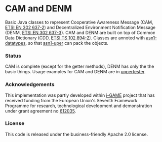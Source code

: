 # CAM and DENM

Basic Java classes to represent Cooperative Awareness Message (CAM, [ETSI EN 302 637-2](http://webapp.etsi.org/workprogram/Report_WorkItem.asp?WKI_ID=37126)) and Decentralized Environment Notification Message (DENM, [ETSI EN 302 637-3](http://webapp.etsi.org/workprogram/Report_WorkItem.asp?WKI_ID=37127)). CAM and DENM are built on top of Common Data Dictionary (CDD, [ETSI TS 102 894-2](http://webapp.etsi.org/workprogram/Report_WorkItem.asp?WKI_ID=43353)). Classes are annoted with [asn1-datatypes](https://github.com/alexvoronov/geonetworking/tree/master/asn1-datatypes), so that [asn1-uper](https://github.com/alexvoronov/geonetworking/tree/master/asn1-uper) can pack the objects.

### Status

CAM is complete (except for the getter methods), DENM has only the the basic things.  Usage examples for CAM and DENM are in [uppertester](https://github.com/alexvoronov/geonetworking/tree/master/uppertester).


### Acknowledgements
This implementation was partly developed within [i-GAME](http://gcdc.net/i-game) project that has received funding from the European Union's Seventh Framework Programme for research, technological development and demonstration under grant agreement no [612035](http://cordis.europa.eu/project/rcn/110506_en.html).


### License

This code is released under the business-friendly Apache 2.0 license.
